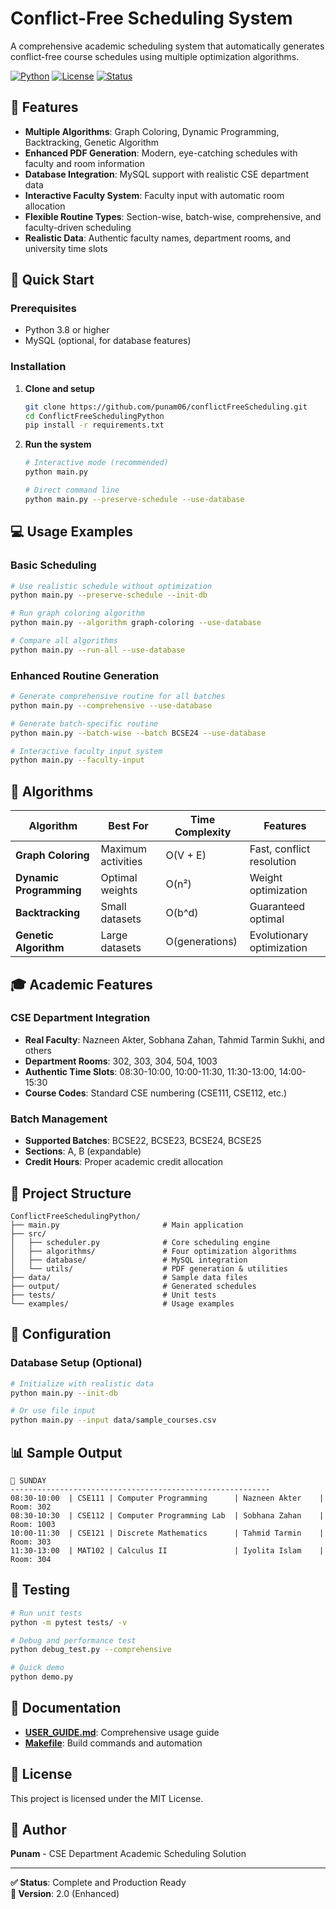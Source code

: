 # Conflict-Free Scheduling System

A comprehensive academic scheduling system that automatically generates conflict-free course schedules using multiple optimization algorithms.

[![Python](https://img.shields.io/badge/Python-3.8+-blue.svg)](https://python.org)
[![License](https://img.shields.io/badge/License-MIT-green.svg)](LICENSE)
[![Status](https://img.shields.io/badge/Status-Complete-brightgreen.svg)](#features)

## 🎯 Features

- **Multiple Algorithms**: Graph Coloring, Dynamic Programming, Backtracking, Genetic Algorithm
- **Enhanced PDF Generation**: Modern, eye-catching schedules with faculty and room information
- **Database Integration**: MySQL support with realistic CSE department data
- **Interactive Faculty System**: Faculty input with automatic room allocation
- **Flexible Routine Types**: Section-wise, batch-wise, comprehensive, and faculty-driven scheduling
- **Realistic Data**: Authentic faculty names, department rooms, and university time slots

## 🚀 Quick Start

### Prerequisites
- Python 3.8 or higher
- MySQL (optional, for database features)

### Installation

1. **Clone and setup**
   ```bash
   git clone https://github.com/punam06/conflictFreeScheduling.git
   cd ConflictFreeSchedulingPython
   pip install -r requirements.txt
   ```

2. **Run the system**
   ```bash
   # Interactive mode (recommended)
   python main.py
   
   # Direct command line
   python main.py --preserve-schedule --use-database
   ```

## 💻 Usage Examples

### Basic Scheduling
```bash
# Use realistic schedule without optimization
python main.py --preserve-schedule --init-db

# Run graph coloring algorithm
python main.py --algorithm graph-coloring --use-database

# Compare all algorithms
python main.py --run-all --use-database
```

### Enhanced Routine Generation
```bash
# Generate comprehensive routine for all batches
python main.py --comprehensive --use-database

# Generate batch-specific routine
python main.py --batch-wise --batch BCSE24 --use-database

# Interactive faculty input system
python main.py --faculty-input
```

## 🧮 Algorithms

| Algorithm | Best For | Time Complexity | Features |
|-----------|----------|-----------------|----------|
| **Graph Coloring** | Maximum activities | O(V + E) | Fast, conflict resolution |
| **Dynamic Programming** | Optimal weights | O(n²) | Weight optimization |
| **Backtracking** | Small datasets | O(b^d) | Guaranteed optimal |
| **Genetic Algorithm** | Large datasets | O(generations) | Evolutionary optimization |

## 🎓 Academic Features

### CSE Department Integration
- **Real Faculty**: Nazneen Akter, Sobhana Zahan, Tahmid Tarmin Sukhi, and others
- **Department Rooms**: 302, 303, 304, 504, 1003
- **Authentic Time Slots**: 08:30-10:00, 10:00-11:30, 11:30-13:00, 14:00-15:30
- **Course Codes**: Standard CSE numbering (CSE111, CSE112, etc.)

### Batch Management
- **Supported Batches**: BCSE22, BCSE23, BCSE24, BCSE25
- **Sections**: A, B (expandable)
- **Credit Hours**: Proper academic credit allocation

## 📁 Project Structure

```
ConflictFreeSchedulingPython/
├── main.py                       # Main application
├── src/
│   ├── scheduler.py              # Core scheduling engine
│   ├── algorithms/               # Four optimization algorithms
│   ├── database/                 # MySQL integration
│   └── utils/                    # PDF generation & utilities
├── data/                         # Sample data files
├── output/                       # Generated schedules
├── tests/                        # Unit tests
└── examples/                     # Usage examples
```

## 🔧 Configuration

### Database Setup (Optional)
```bash
# Initialize with realistic data
python main.py --init-db

# Or use file input
python main.py --input data/sample_courses.csv
```

## 📊 Sample Output

```
📅 SUNDAY
----------------------------------------------------------
08:30-10:00  | CSE111 | Computer Programming      | Nazneen Akter    | Room: 302
08:30-10:30  | CSE112 | Computer Programming Lab  | Sobhana Zahan    | Room: 1003
10:00-11:30  | CSE121 | Discrete Mathematics      | Tahmid Tarmin    | Room: 303
11:30-13:00  | MAT102 | Calculus II               | Iyolita Islam    | Room: 304
```

## 🧪 Testing

```bash
# Run unit tests
python -m pytest tests/ -v

# Debug and performance test
python debug_test.py --comprehensive

# Quick demo
python demo.py
```

## 🔗 Documentation

- **[USER_GUIDE.md](USER_GUIDE.md)**: Comprehensive usage guide
- **[Makefile](Makefile)**: Build commands and automation

## 📝 License

This project is licensed under the MIT License.

## 👥 Author

**Punam** - CSE Department Academic Scheduling Solution

---

**✅ Status**: Complete and Production Ready  
**🎯 Version**: 2.0 (Enhanced)
